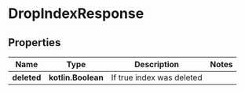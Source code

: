 
# DropIndexResponse

## Properties
| Name | Type | Description | Notes |
| ------------ | ------------- | ------------- | ------------- |
| **deleted** | **kotlin.Boolean** | If true index was deleted |  |



